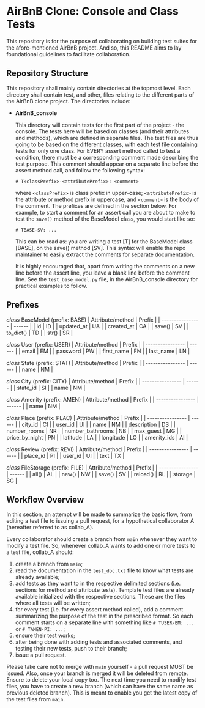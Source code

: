 # AirBnB Clone: Console and Class Tests
This repository is for the purpose of collaborating on building test suites for the afore-mentioned AirBnB project. And so, this README aims to lay foundational guidelines to facilitate collaboration.

## Repository Structure
This repository shall mainly contain directories at the topmost level. Each directory shall contain test, and other, files relating to the different parts of the AirBnB clone project. The directories include:
- **AirBnB_console**

   This directory will contain tests for the first part of the project - the console. The tests here will be based on classes (and their attributes and methods), which are defined in separate files. The test files are thus going to be based on the different classes, with each test file containing tests for only one class. For EVERY assert method called to test a condition, there must be a corresponding comment made describing the test purpose. This comment should appear on a separate line before the assert method call, and follow the following syntax:

   `# T<classPrefix>-<attributePrefix>: <comment>`

   where `<classPrefix>` is class prefix in upper-case; `<attributePrefix>` is the attribute or method prefix in uppercase, and `<comment>` is the body of the comment. The prefixes are defined in the section below. For example, to start a comment for an assert call you are about to make to test the `save()` method of the BaseModel class, you would start like so:

   `# TBASE-SV: ...`

   This can be read as: you are writing a test [T] for the BaseModel class [BASE], on the save() method [SV]. This syntax will enable the repo maintainer to easily extract the comments for separate documentation.

   It is highly encouraged that, apart from writing the comments on a new line before the assert line, you leave a blank line before the comment line. See the `test_base_model.py` file, in the AirBnB_console directory for practical examples to follow.

## Prefixes
*class* BaseModel (prefix: BASE)
| Attribute/method | Prefix |
| ---------------- | ------ |
| id               | ID     |
| updated_at       | UA     |
| created_at       | CA     |
| save()           | SV     |
| to_dict()        | TD     |
| str()            | SR     |



*class* User (prefix: USER)
| Attribute/method | Prefix |
| ---------------- | ------ |
| email            | EM     |
| password         | PW     |
| first_name       | FN     |
| last_name        | LN     |



*class* State (prefix: STAT)
| Attribute/method | Prefix |
| ---------------- | ------ |
| name		   | NM     |



*class* City (prefix: CITY)
| Attribute/method | Prefix |
| ---------------- | ------ |
| state_id	   | SI     |
| name		   | NM     |



*class* Amenity (prefix: AMEN)
| Attribute/method | Prefix |
| ---------------- | ------ |
| name		   | NM     |



*class* Place (prefix: PLAC)
| Attribute/method | Prefix |
| ---------------- | ------ |
| city_id	   | CI     |
| user_id	   | UI     |
| name		   | NM     |
| description	   | DS     |
| number_rooms	   | NR     |
| number_bathrooms | NB     |
| max_guest	   | MG     |
| price_by_night   | PN     |
| latitude	   | LA     |
| longitude	   | LO     |
| amenity_ids	   | AI     |



*class* Review (prefix: REVI)
| Attribute/method | Prefix |
| ---------------- | ------ |
| place_id	   | PI     |
| user_id	   | UI     |
| text		   | TX     |



*class* FileStorage (prefix: FILE)
| Attribute/method | Prefix |
| ---------------- | ------ |
| all()		   | AL     |
| new()		   | NW     |
| save()	   | SV     |
| reload()	   | RL     |
| storage	   | SG     |


## Workflow Overview
In this section, an attempt will be made to summarize the basic flow, from editing a test file to issuing a pull request, for a hypothetical collaborator A (hereafter referred to as collab_A).

Every collaborator should create a branch from `main` whenever they want to modify a test file. So, whenever collab_A wants to add one or more tests to a test file, collab_A should:
1. create a branch from `main`;
2. read the documentation in the `test_doc.txt` file to know what tests are already available;
3. add tests as they want to in the respective delimited sections (i.e. sections for method and attribute tests). Template test files are already available initialized with the respective sections. These are the files where all tests will be written;
4. for every test (i.e. for every assert method called), add a comment summarizing the purpose of the test in the prescribed format. So each comment starts on a separate line with something like `# TUSER-EM: ...` or `# TAMEN-PI: ...`;
5. ensure their test works;
6. after being done with adding tests and associated comments, and testing their new tests, push to their branch;
7. issue a pull request.

Please take care not to merge with `main` yourself - a pull request MUST be issued. Also, once your branch is merged it will be deleted from remote. Ensure to delete your local copy too. The next time you need to modify test files, you have to create a new branch (which can have the same name as previous deleted branch). This is meant to enable you get the latest copy of the test files from `main`.
